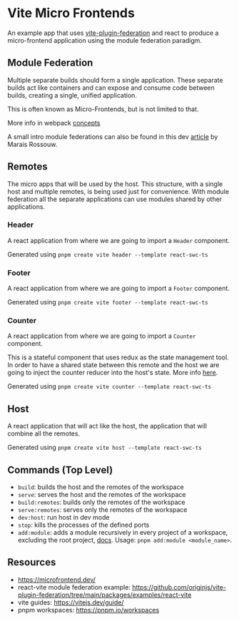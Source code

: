 # Vite Micro Frontends

An example app that uses [vite-plugin-federation](https://github.com/originjs/vite-plugin-federation) and react to produce a micro-frontend application using the module federation paradigm.

## Module Federation

Multiple separate builds should form a single application. These separate builds act like containers and can expose and consume code between builds, creating a single, unified application.

This is often known as Micro-Frontends, but is not limited to that.

More info in webpack [concepts](https://webpack.js.org/concepts/module-federation/)

A small intro module federations can also be found in this dev [article](https://dev.to/marais/webpack-5-and-module-federation-4j1i) by Marais Rossouw.

## Remotes

The micro apps that will be used by the host. This structure, with a single host and multiple remotes, is being used just for convenience. With module federation all the separate applications can use modules shared by other applications.

### Header

A react application from where we are going to import a `Header` component.

Generated using `pnpm create vite header --template react-swc-ts`

### Footer

A react application from where we are going to import a `Footer` component.

Generated using `pnpm create vite footer --template react-swc-ts`

### Counter

A react application from where we are going to import a `Counter` component.

This is a stateful component that uses redux as the state management tool. In order to have a shared state between this remote and the host we are going to inject the counter reducer into the host's state. More info [here](https://github.com/module-federation/module-federation-examples/tree/master/redux-reducer-injection).

Generated using `pnpm create vite counter --template react-swc-ts`

## Host

A react application that will act like the host, the application that will combine all the remotes.

Generated using `pnpm create vite host --template react-swc-ts`

## Commands (Top Level)

- `build`: builds the host and the remotes of the workspace
- `serve`: serves the host and the remotes of the workspace
- `build:remotes`: builds only the remotes of the workspace
- `serve:remotes`: serves only the remotes of the workspace
- `dev:host`: run host in dev mode
- `stop`: kills the processes of the defined ports
- `add:module`: adds a module recursively in every project of a workspace, excluding the root project, [docs](https://pnpm.io/cli/recursive). Usage: `pnpm add:module <module_name>`.

## Resources

- https://microfrontend.dev/
- react-vite module federation example: https://github.com/originjs/vite-plugin-federation/tree/main/packages/examples/react-vite
- vite guides: https://vitejs.dev/guide/
- pnpm workspaces: https://pnpm.io/workspaces
